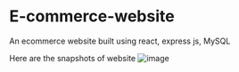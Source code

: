 # E-commerce-website
An ecommerce website built using react, express js, MySQL

Here are the snapshots of website
![image](https://github.com/user-attachments/assets/f668d774-961b-4fd9-855e-d8f297abac06)

